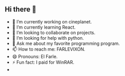 ## Hi there 👋

- 🔭 I’m currently working on cineplanet.
- 🌱 I’m currently learning React.
- 👯 I’m looking to collaborate on projects.
- 🤔 I’m looking for help with python.
- 💬 Ask me about my favorite programming program.
- 📫 How to reach me: FARLEVIXON.
- 😄 Pronouns: El Farle.
- ⚡ Fun fact: I paid for WinRAR.
-
